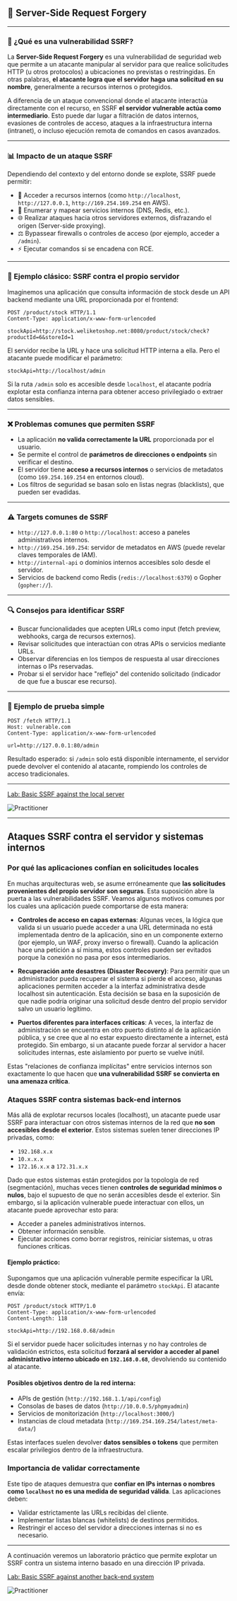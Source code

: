 ## 🧠 Server-Side Request Forgery 

---

### 🔎 ¿Qué es una vulnerabilidad SSRF?

La **Server-Side Request Forgery** es una vulnerabilidad de seguridad web que permite a un atacante manipular al servidor para que realice solicitudes HTTP (u otros protocolos) a ubicaciones no previstas o restringidas. En otras palabras, **el atacante logra que el servidor haga una solicitud en su nombre**, generalmente a recursos internos o protegidos.

A diferencia de un ataque convencional donde el atacante interactúa directamente con el recurso, en SSRF **el servidor vulnerable actúa como intermediario**. Esto puede dar lugar a filtración de datos internos, evasiones de controles de acceso, ataques a la infraestructura interna (intranet), o incluso ejecución remota de comandos en casos avanzados.

---

### 📊 Impacto de un ataque SSRF

Dependiendo del contexto y del entorno donde se explote, SSRF puede permitir:

* 🔐 Acceder a recursos internos (como `http://localhost`, `http://127.0.0.1`, `http://169.254.169.254` en AWS).
* 🔁 Enumerar y mapear servicios internos (DNS, Redis, etc.).
* 🌐 Realizar ataques hacia otros servidores externos, disfrazando el origen (Server-side proxying).
* ⚖️ Bypassear firewalls o controles de acceso (por ejemplo, acceder a `/admin`).
* ⚡️ Ejecutar comandos si se encadena con RCE.

---

### 🧨 Ejemplo clásico: SSRF contra el propio servidor

Imaginemos una aplicación que consulta información de stock desde un API backend mediante una URL proporcionada por el frontend:

```
POST /product/stock HTTP/1.1
Content-Type: application/x-www-form-urlencoded

stockApi=http://stock.weliketoshop.net:8080/product/stock/check?productId=6&storeId=1
```

El servidor recibe la URL y hace una solicitud HTTP interna a ella. Pero el atacante puede modificar el parámetro:

```
stockApi=http://localhost/admin
```

Si la ruta `/admin` solo es accesible desde `localhost`, el atacante podría explotar esta confianza interna para obtener acceso privilegiado o extraer datos sensibles.

---

### ❌ Problemas comunes que permiten SSRF

* La aplicación **no valida correctamente la URL** proporcionada por el usuario.
* Se permite el control de **parámetros de direcciones o endpoints** sin verificar el destino.
* El servidor tiene **acceso a recursos internos** o servicios de metadatos (como `169.254.169.254` en entornos cloud).
* Los filtros de seguridad se basan solo en listas negras (blacklists), que pueden ser evadidas.

---

### ⚠️ Targets comunes de SSRF

* `http://127.0.0.1:80` o `http://localhost`: acceso a paneles administrativos internos.
* `http://169.254.169.254`: servidor de metadatos en AWS (puede revelar claves temporales de IAM).
* `http://internal-api` o dominios internos accesibles solo desde el servidor.
* Servicios de backend como Redis (`redis://localhost:6379`) o Gopher (`gopher://`).

---

### 🔍 Consejos para identificar SSRF

* Buscar funcionalidades que acepten URLs como input (fetch preview, webhooks, carga de recursos externos).
* Revisar solicitudes que interactúan con otras APIs o servicios mediante URLs.
* Observar diferencias en los tiempos de respuesta al usar direcciones internas o IPs reservadas.
* Probar si el servidor hace "reflejo" del contenido solicitado (indicador de que fue a buscar ese recurso).

---

### 🔧 Ejemplo de prueba simple

```http
POST /fetch HTTP/1.1
Host: vulnerable.com
Content-Type: application/x-www-form-urlencoded

url=http://127.0.0.1:80/admin
```

Resultado esperado: si `/admin` solo está disponible internamente, el servidor puede devolver el contenido al atacante, rompiendo los controles de acceso tradicionales.

---

[Lab: Basic SSRF against the local server](1_Basic_SSRF_against_the_local_server.md)  

![Practitioner](https://img.shields.io/badge/level-Apprentice-green) 

---

## Ataques SSRF contra el servidor y sistemas internos

### Por qué las aplicaciones confían en solicitudes locales

En muchas arquitecturas web, se asume erróneamente que **las solicitudes provenientes del propio servidor son seguras**. Esta suposición abre la puerta a las vulnerabilidades SSRF. Veamos algunos motivos comunes por los cuales una aplicación puede comportarse de esta manera:

* **Controles de acceso en capas externas**: Algunas veces, la lógica que valida si un usuario puede acceder a una URL determinada no está implementada dentro de la aplicación, sino en un componente externo (por ejemplo, un WAF, proxy inverso o firewall). Cuando la aplicación hace una petición a sí misma, estos controles pueden ser evitados porque la conexión no pasa por esos intermediarios.

* **Recuperación ante desastres (Disaster Recovery)**: Para permitir que un administrador pueda recuperar el sistema si pierde el acceso, algunas aplicaciones permiten acceder a la interfaz administrativa desde localhost sin autenticación. Esta decisión se basa en la suposición de que nadie podría originar una solicitud desde dentro del propio servidor salvo un usuario legítimo.

* **Puertos diferentes para interfaces críticas**: A veces, la interfaz de administración se encuentra en otro puerto distinto al de la aplicación pública, y se cree que al no estar expuesto directamente a internet, está protegido. Sin embargo, si un atacante puede forzar al servidor a hacer solicitudes internas, este aislamiento por puerto se vuelve inútil.

Estas "relaciones de confianza implícitas" entre servicios internos son exactamente lo que hacen que **una vulnerabilidad SSRF se convierta en una amenaza crítica**.

### Ataques SSRF contra sistemas back-end internos

Más allá de explotar recursos locales (localhost), un atacante puede usar SSRF para interactuar con otros sistemas internos de la red que **no son accesibles desde el exterior**. Estos sistemas suelen tener direcciones IP privadas, como:

* `192.168.x.x`
* `10.x.x.x`
* `172.16.x.x` a `172.31.x.x`

Dado que estos sistemas están protegidos por la topología de red (segmentación), muchas veces tienen **controles de seguridad mínimos o nulos**, bajo el supuesto de que no serán accesibles desde el exterior. Sin embargo, si la aplicación vulnerable puede interactuar con ellos, un atacante puede aprovechar esto para:

* Acceder a paneles administrativos internos.
* Obtener información sensible.
* Ejecutar acciones como borrar registros, reiniciar sistemas, u otras funciones críticas.

#### Ejemplo práctico:

Supongamos que una aplicación vulnerable permite especificar la URL desde donde obtener stock, mediante el parámetro `stockApi`. El atacante envía:

```
POST /product/stock HTTP/1.0
Content-Type: application/x-www-form-urlencoded
Content-Length: 118

stockApi=http://192.168.0.68/admin
```

Si el servidor puede hacer solicitudes internas y no hay controles de validación estrictos, esta solicitud **forzará al servidor a acceder al panel administrativo interno ubicado en `192.168.0.68`**, devolviendo su contenido al atacante.

#### Posibles objetivos dentro de la red interna:

* APIs de gestión (`http://192.168.1.1/api/config`)
* Consolas de bases de datos (`http://10.0.0.5/phpmyadmin`)
* Servicios de monitorización (`http://localhost:3000/`)
* Instancias de cloud metadata (`http://169.254.169.254/latest/meta-data/`)

Estas interfaces suelen devolver **datos sensibles o tokens** que permiten escalar privilegios dentro de la infraestructura.

### Importancia de validar correctamente

Este tipo de ataques demuestra que **confiar en IPs internas o nombres como `localhost` no es una medida de seguridad válida**. Las aplicaciones deben:

* Validar estrictamente las URLs recibidas del cliente.
* Implementar listas blancas (whitelists) de destinos permitidos.
* Restringir el acceso del servidor a direcciones internas si no es necesario.

---

A continuación veremos un laboratorio práctico que permite explotar un SSRF contra un sistema interno basado en una dirección IP privada.

[Lab: Basic SSRF against another back-end system](2_Basic_SSRF_against_another_back-end_system.md)  

![Practitioner](https://img.shields.io/badge/level-Apprentice-green) 
